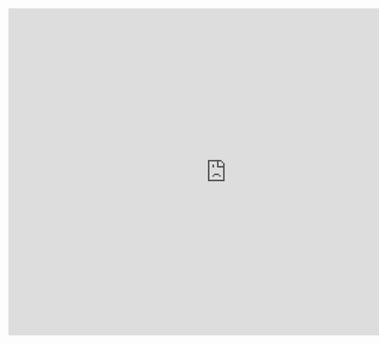 <iframe src="https://data.oecd.org/chart/5FO4" width="860" height="645" style="border: 0" mozallowfullscreen="true" webkitallowfullscreen="true" allowfullscreen="true"><a href="https://data.oecd.org/chart/5FO4" target="_blank">OECD Chart: General government debt, Total, % of GDP, Annual, 2015</a></iframe>
